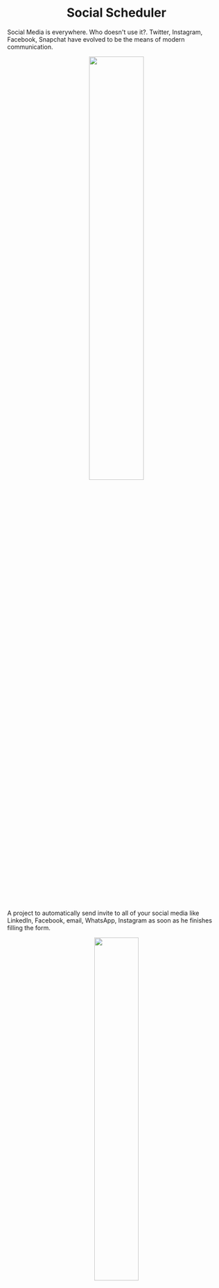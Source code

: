 <h1 align = "center"> Social Scheduler </h1>
Social Media is everywhere. Who doesn't use it?. Twitter, Instagram, Facebook, Snapchat have evolved to be the means of modern communication.
<p align="center"><img src="https://media.giphy.com/media/atZII8NmbPGw0/giphy.gif" width=50%></p>


A project to automatically send invite to all of your social media like LinkedIn, Facebook, email, WhatsApp, Instagram as soon as he finishes filling the form. 
<p align="center"><img src="https://media.giphy.com/media/YqcW1kMnm3m9YHAUHc/giphy.gif" width=45%></p>

We can also send deadlines, important meeting announcement. Now no more delays and late candidates on interviews.

<p align="center"><img src="https://media.giphy.com/media/huyZxIJvtqVeRp7QcS/giphy.gif" width=45%></p>

<h2 align = "center">Skills Required </h2>

- ReactJS
- Nodejs
- Python
- Selenium
- API for Various Social Media

<h2 align= "center"><b>Open Source Programs we have been a part of</b></h2>

<a href = "https://hakincodes.tech/"><h3 align= "center"><b> HakinCodes </b></h3></a> 
<p align="center"><img width=30% src="logo.jpg"></p>

<h2 align= "center"><b> Project Maintainers</b></h2>

<p align="center">
<img width=20% src="https://avatars2.githubusercontent.com/u/46641503?v=4">&ensp;&ensp;&ensp;
<img width=20% src="https://avatars2.githubusercontent.com/u/40017559?v=4">
</p>

<a href="https://github.com/smaranjitghose">
<h4 align="center"><b>Smaranjit Ghose</b></a>&ensp;&ensp;&ensp;&ensp;&ensp;&ensp;&ensp;&ensp;&ensp;&ensp;&ensp;&ensp;&ensp;
<a href="https://github.com/anushbhatia"><b>Anush Bhatia</b></h4></a>

[![](https://sourcerer.io/fame/smaranjitghose/anushbhatia/Social-Scheduler/images/0)](https://sourcerer.io/fame/smaranjitghose/anushbhatia/Social-Scheduler/links/0)[![](https://sourcerer.io/fame/smaranjitghose/anushbhatia/Social-Scheduler/images/1)](https://sourcerer.io/fame/smaranjitghose/anushbhatia/Social-Scheduler/links/1)[![](https://sourcerer.io/fame/smaranjitghose/anushbhatia/Social-Scheduler/images/2)](https://sourcerer.io/fame/smaranjitghose/anushbhatia/Social-Scheduler/links/2)[![](https://sourcerer.io/fame/smaranjitghose/anushbhatia/Social-Scheduler/images/3)](https://sourcerer.io/fame/smaranjitghose/anushbhatia/Social-Scheduler/links/3)[![](https://sourcerer.io/fame/smaranjitghose/anushbhatia/Social-Scheduler/images/4)](https://sourcerer.io/fame/smaranjitghose/anushbhatia/Social-Scheduler/links/4)[![](https://sourcerer.io/fame/smaranjitghose/anushbhatia/Social-Scheduler/images/5)](https://sourcerer.io/fame/smaranjitghose/anushbhatia/Social-Scheduler/links/5)[![](https://sourcerer.io/fame/smaranjitghose/anushbhatia/Social-Scheduler/images/6)](https://sourcerer.io/fame/smaranjitghose/anushbhatia/Social-Scheduler/links/6)[![](https://sourcerer.io/fame/smaranjitghose/anushbhatia/Social-Scheduler/images/7)](https://sourcerer.io/fame/smaranjitghose/anushbhatia/Social-Scheduler/links/7)

<a href="./CODE_OF_CONDUCT.md"><h2 align= "center"><b> Code of Conduct</b></h2></a> 
<p align="center"><img width=35% src="https://media.giphy.com/media/qHRwTyhWIj4UU/200w_d.gif"></p>

<a href="./LICENSE"><h2 align= "center"><b> License</b></h2></a> 
<p align="center"><img width=35% src="https://media.giphy.com/media/xUPGcJGy8I928yIlAQ/giphy.gif"></p>

<h2 align = "center"> <b>Made with 💖 for open source</b></h2>

This project is bootstrapped with [Create React App](https://github.com/facebook/create-react-app).
